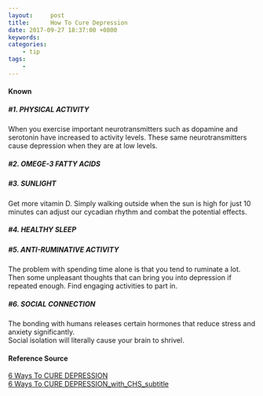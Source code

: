 ```yaml
---
layout:     post
title:      How To Cure Depression
date: 2017-09-27 18:37:00 +0800
keywords:   
categories:   
	- tip
tags:		
	- 
---
```


#### Known

##### #1. PHYSICAL ACTIVITY  

When you exercise important neurotransmitters such as dopamine and serotonin have increased to activity levels. These same neurotransmitters cause depression when they are at low levels.  

##### #2. OMEGE-3 FATTY ACIDS  
##### #3. SUNLIGHT  

Get more vitamin D.
Simply walking outside when the sun is high for just 10 minutes can adjust our cycadian rhythm and combat the potential effects.

##### #4. HEALTHY SLEEP  
##### #5. ANTI-RUMINATIVE ACTIVITY  

The problem with spending time alone is that you tend to ruminate a lot. Then some unpleasant thoughts that can bring you into depression if repeated enough. Find engaging activities to part in.

##### #6. SOCIAL CONNECTION  

The bonding with humans releases certain hormones that reduce stress and anxiety significantly.  
Social isolation will literally cause your brain to shrivel.

#### Reference Source  
[6 Ways To CURE DEPRESSION](https://youtu.be/chE00kGtg48)  
[6 Ways To CURE DEPRESSION_with_CHS_subtitle](http://www.bilibili.com/video/av11776418/)  
